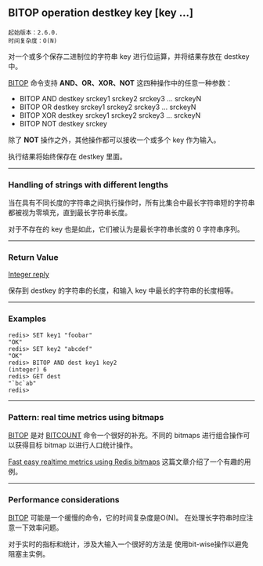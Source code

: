 ## BITOP operation destkey key [key ...]

    起始版本：2.6.0.
    时间复杂度：O(N)

对一个或多个保存二进制位的字符串 key 进行位运算，并将结果存放在 destkey 中。

[BITOP](BITOP.md) 命令支持 **AND、OR、XOR、NOT** 这四种操作中的任意一种参数：
- BITOP AND destkey srckey1 srckey2 srckey3 ... srckeyN
- BITOP OR destkey srckey1 srckey2 srckey3 ... srckeyN
- BITOP XOR destkey srckey1 srckey2 srckey3 ... srckeyN
- BITOP NOT destkey srckey

除了 **NOT** 操作之外，其他操作都可以接收一个或多个 key 作为输入。

执行结果将始终保存在 destkey 里面。

---

### Handling of strings with different lengths

当在具有不同长度的字符串之间执行操作时，所有比集合中最长字符串短的字符串都被视为零填充，直到最长字符串长度。

对于不存在的 key 也是如此，它们被认为是最长字符串长度的 0 字符串序列。

---

### Return Value

[Integer reply](../topics/protocol.md#resp-integers)

保存到 destkey 的字符串的长度，和输入 key 中最长的字符串的长度相等。

---

### Examples

```
redis> SET key1 "foobar"
"OK"
redis> SET key2 "abcdef"
"OK"
redis> BITOP AND dest key1 key2
(integer) 6
redis> GET dest
"`bc`ab"
redis> 
```

---

### Pattern: real time metrics using bitmaps

[BITOP](BITOP.md) 是对 [BITCOUNT](BITCOUNT.md) 命令一个很好的补充。不同的 bitmaps 进行组合操作可以获得目标 bitmap 以进行人口统计操作。

[Fast easy realtime metrics using Redis bitmaps](http://blog.getspool.com/2011/11/29/fast-easy-realtime-metrics-using-redis-bitmaps) 这篇文章介绍了一个有趣的用例。

---

### Performance considerations

[BITOP](BITOP.md) 可能是一个缓慢的命令，它的时间复杂度是O(N)。 在处理长字符串时应注意一下效率问题。

对于实时的指标和统计，涉及大输入一个很好的方法是 使用bit-wise操作以避免阻塞主实例。
